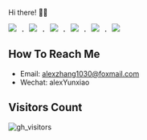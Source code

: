 Hi there! 👋🏻

<samp>
  <a href="https://github.com/vuejs/core"><img src="https://api.iconify.design/logos:vue.svg" /></a> .
  <a href="https://github.com/vitejs/vite"><img src="https://api.iconify.design/logos:vitejs.svg" /></a> .
  <a href="https://github.com/solidjs/solid"><img src="https://api.iconify.design/logos:solidjs-icon.svg" /></a> .
  <a href="https://github.com/microsoft/TypeScript"><img src="https://api.iconify.design/logos:typescript-icon.svg" /></a> .
  <a href="https://github.com/unocss/unocss"><img src="https://api.iconify.design/logos:unocss.svg" /></a> .
  <a href="https://github.com/rust-lang/rust"><img src="https://api.iconify.design/logos:rust.svg" /></a>
</samp>

## How To Reach Me

- Email: alexzhang1030@foxmail.com
- Wechat: alexYunxiao

<!-- ![AlexZhang's GitHub stats](https://github-readme-stats.vercel.app/api?username=alexzhang1030&show_icons=true&theme=radical) -->
<!-- ![snake](https://raw.githubusercontent.com/alexzhang1030/alexzhang1030/main/assets/github-contribution-grid-snake.gif) -->

## Visitors Count

![gh_visitors](https://profile-counter.glitch.me/alexzhang1030/count.svg)


